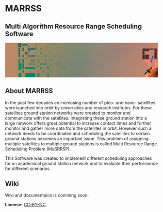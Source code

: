 # MARRSS
## Multi Algorithm Resource Range Scheduling Software

[![](https://github.com/1manprojects/marrss/blob/master/logo.png?raw=true)](https://1manprojects.de)


## About MARRSS
In the past few decades an increasing number of pico- and nano- satellites were launched into orbit by universities and research institutes. For these satellites ground station networks were created to monitor and communicate with the satellites. Integrating these ground station into a large network offers great potential to increase contact times and further monitor and gather more data from the satellites in orbit. However such a network needs to be coordinated and scheduling the satellites to certain ground stations becomes an important issue. This problem of assigning multiple satellites to multiple ground stations is called Multi Resource Range Scheduling Problem (MuSRRSP). 

This Software was created to implement different scheduling approaches for an academical ground station network and to evaluate their performance for different scenarios.  

## Wiki
Wiki and documentaion is comming soon.


**License:** [CC-BY-NC](https://github.com/1manprojects/marrss/blob/master/License.txt)
